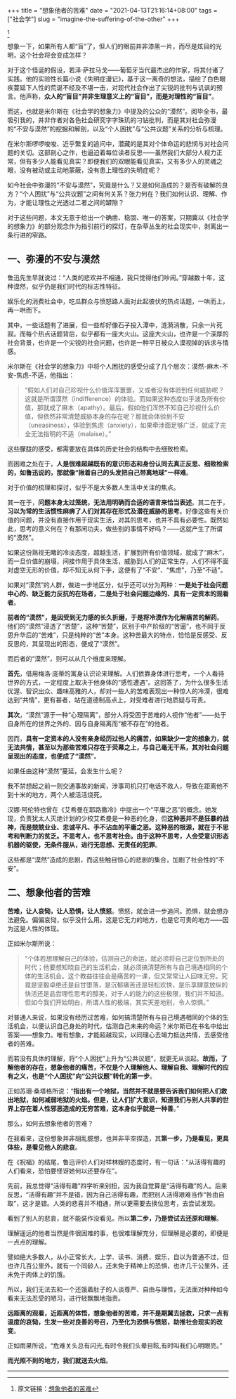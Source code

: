 +++
title = "想象他者的苦难"
date = "2021-04-13T21:16:14+08:00"
tags = ["社会学"]
slug = "imagine-the-suffering-of-the-other"
+++

[^1]

想象一下，如果所有人都“盲”了，但人们的眼前并非漆黑一片，而尽是炫目的光明，这个社会将会变成怎样？

对于这个怪诞的假设，若泽·萨拉马戈——葡萄牙当代最杰出的作家，将其付诸了实践。他的实验性长篇小说《失明症漫记》，基于这一离奇的想法，描绘了白色眼疾蔓延下人性的荒诞不经及不堪一击，对现代社会作出了尖锐的批判与讥讽的预言。他声称，**众人的“盲目”并非生理意义上的“盲目”，而是对理性的“盲目”**。

而这，也就是米尔斯在《社会学的想象力》中提及的公众的“漠然”。阅毕全书，最吸引我的，并非作者对各色社会研究字字珠玑的刁钻批判，而是其对社会弥漫的“不安与漠然”的挖掘和解剖，以及“个人困扰”与“公共议题”关系的分析与梳理。

在米尔斯啰啰唆唆、近乎繁复的追问中，潜藏的是其对个体命运的悲悯与对社会问题的关切。这部剖心之作，也逼迫着每位读者反思——虽然我们大部分人视力正常，但有多少人能看见真实？即便我们的双眼能看见真实，又有多少人的灵魂之眼，没有被动或主动地蒙蔽，没有患上理性的失明症呢？

如今社会中弥漫的“不安与漠然”，究竟是什么？又是如何造成的？是否有破解的良方？“个人困扰”与“公共议题”之间有何关系？张力何在？我们如何认识、理解、作为，才能让理性之光透过二者之间的罅隙？

对于这些问题，本文无意于给出一个确凿、稳固、唯一的答案，只期冀以《社会学的想象力》的部分观念作为指引前行的探灯，在杂草丛生的社会现实中，剥离出一条行进的窄路。

## 一、弥漫的不安与漠然

鲁迅先生早就说过：“人类的悲欢并不相通，我只觉得他们吵闹。”穿越数十年，这种漠然，似乎仍是我们时代的标志性特征。

娱乐化的消费社会中，吃瓜群众与愤怒路人面对此起彼伏的热点话题，一哄而上，再一哄而下。

其中，一些话题有了进展，但一些却好像石子投入潭中，涟漪消散，只余一片死寂。而每个热点话题背后，似乎都有一座大火山。这座大火山，也许是一个深厚的社会背景，也许是一个尖锐的社会问题，也许是一种平日被众人漠视掉的诉求与情感。

米尔斯在《社会学的想象力》中将个人困扰的感受分成了几个层次：漠然\-麻木\-不安\-焦虑\-不适，他指出：

> “假如人们对自己珍视什么价值浑浑噩噩，又或者没有体验到任何威胁呢？这就是所谓漠然（indifference）的体验。而如果这种态度似乎波及所有价值，那就成了麻木（apathy）。最后，假如他们浑然不知自己珍视什么价值，但依然非常清楚威胁本身的存在呢？那就会体验到不安（uneasiness），体验到焦虑（anxiety），如果牵涉面足够广泛，就成了完全无法指明的不适（malaise）。”

这些朦胧的感受，都需要放在具体的历史社会的结构中去细致检索。

而困难之处在于，**人是很难超越既有的意识形态和身份认同去真正反思、细致检索的，如鲁迅说的，那就像“揪着自己的头发把自己带离地球”一样难**。

对于价值的梳理和探讨，似乎不是大多数人生活中关注的焦点。

其一在于，**问题本身太过笼统，无法用明确而合适的语言来恰当表述**。其二在于， **习以为常的生活惯性麻痹了人们对其存在形式及潜在威胁的思考**。好像这些有关价值的问题，并没有直接作用于现实生活，对其的思考，也并不具有必要性。既然如此，思考的意义何在？有那闲功夫，做些别的事情不好吗？——这就产生了所谓的“漠然”。

如果这份熟视无睹的冷淡态度，超越生活，扩展到所有价值领域，就成了“麻木”，而一旦价值的崩塌，间接作用于具体生活，威胁到人们的正常生存，人们不得不面对虚空无形的价值，却不知无从何下手，这便有了“不安”、“焦虑”，乃至“不适”。

如果对“漠然”的人群，做进一步地区分，似乎还可以分为两种：**一是处于社会问题中心的、缺乏能力反抗的在场者，二是处于社会问题边缘的、具有一定资本的观看者**。

**前者的“漠然”，是因受到无力感的长久折磨，于是将冷漠作为化解痛苦的解药**。他们的“漠然”浸透了“苦楚”，这种“苦楚”，区别于中产阶级的“苦逼”，也不同于反思升华后的“苦难”，只是纯粹的“苦”本身。这种苦最大的特点，恰恰是反感受、反反思的，其呈现出的形态，便成了“漠然”。

而后者的“漠然”，则可以从几个维度来理解。

**首先**，借用梅洛·庞蒂的寓身认识论来理解。人们依靠身体进行思考，一个人看待世界的方式，一定程度上取决于他身体的“感性遭遇”。这回答了，为什么很多生活优渥、智识出众、趣味高雅的人，却对一些人的苦难表现出一种惊人的冷漠，很难达到“共情”，更有甚者，站在道德制高点上，对受难者进行地质疑与苛责。

**其次**，“漠然”源于一种“心理隔离”，部分人将受困于苦难的人视作“他者”——处于自身所在的世界之外的、因与自身隔离而“被不存在”的他者。

因而，**具有一定资本的人没有亲身经历过他人的痛苦，如果缺少一定的想象力，就无法共情，甚至以为那些苦难只存在于荧幕之上，与自己毫无干系，其对社会问题呈现出的态度，也便成了“漠然”**。

如果任由这种“漠然”蔓延，会发生什么呢？

我不禁想起之前一则交通事故的新闻，涉事司机只打电话不救人，导致在距离他不到十米的地方，两个人被活活烧死。

汉娜·阿伦特也曾在《艾希曼在耶路撒冷》中提出一个“平庸之恶”的概念。她发现，负责犹太人灭绝计划的少校艾希曼是一种恶的化身，但**这种恶并不是狂暴的战神，而是兢兢业业、忠诚平凡、手不沾血的平庸之恶。这种恶的根源，就在于不思考和判断力的贫乏。不思考人，也不思考社会。由于这种不思考，人会受意识形态机器的驱使，无条件服从，进行无思想、无责任的犯罪**。

这些都是“漠然”造成的悲剧，而这些触目惊心的悲剧的集合，加剧了社会性的“不安”。

## 二、想象他者的苦难

**苦难，让人哀恸，让人恐惧，让人愤怒**。愤怒，就会进一步追问。恐惧，就会想办法避免。偏偏哀恸，似乎没什么用。这是它无力的地方，也是它可贵的地方——因为这是人性的体现。

正如米尔斯所说：

> “个体若想理解自己的体验，估测自己的命运，就必须将自己定位到所处的时代；他要想知晓自己的生活机会，就必须搞清楚所有与自己境遇相同的个体的生活机会。这个教益往往会是痛苦的一课，但又常常让人回味无穷。究竟是坚毅卓绝还是自甘堕落，是沉郁痛苦还是轻松欢快，是乐享肆意放纵的快活还是品尝理性思考的醇美，对于人的能力的这些极限，我们并不知道。但如今我们开始明白，所谓人性的极端，其实天差地别，令人惊惧。”

对普通人来说，如果没有经历过苦难，如何搞清楚所有与自己境遇相同的个体的生活机会，以便认识自己身处的时代，估测自己未来的命运？米尔斯已在书名中给出答案——想象力。唯有想象，才能超越现实，以同理心去竭力抵达共情，去感受他者的苦难。

而若没有具体的理解，将“个人困扰”上升为“公共议题”，就更无从谈起。**故而，了解他者的存在，想象他者的痛苦，不仅是个人理解他人、理解自我、理解时代的应有之义，也是“个人困扰”向“公共议题”转化的第一步**。

正如苏珊·桑塔格所说：“**指出有一个地狱，当然并不就是要告诉我们如何把人们救出地狱，如何减弱地狱的火焰。但是，让人们扩大意识，知道我们与别人共享的世界上存在着人性邪恶造成的无穷苦难，这本身似乎就是一种善**。”

那么，如何去想象他者的苦难？

在我看来，这份想象并非胡乱臆想，也并非平空捏造，其**第一步，乃是看见，更具体些，是看见他人的悲哀**。

在《祝福》的结尾，鲁迅评价人们对祥林嫂的态度时，有一句话：“从活得有趣的人们看来，恐怕要怪讶她何以还要存在”。

先前，我总觉得“活得有趣”四字听来别扭，因为我自觉算是“活得有趣”的人。后来反思，“活得有趣”并不是错，因为自己活得有趣，而把别人活得艰难当作“咎由自取”，这才是错。人类的悲喜并不相通，所以更需要去换位思考，去尝试发现。

看到了别人的悲哀，就不能装作没看见。所以**第二步，乃是尝试去还原和理解**。

理解遥远的他者当然是件很困难的事，也很难理解充分，但理解是必要的，即便是一点点的理解。

譬如绝大多数人，从小正常长大，上学、读书、消费、娱乐，自以为普通不过，但也许几百公里外，就有一个同龄人，还未免于精神上的恐惧，也许几千公里外，还未免于肉体上的饥饿。

所以，我们无法去和一个还饿着肚子的人谈尊严、自由与理性，无法面对种种如今看来无法忍受的陋习，进行轻飘飘地指责。

**远距离的观看，近距离的体悟，想象他者的苦难，并不是期冀去拯救，只求一点有温度的哀恸，生发一些对良善的号召，乃至化为恐惧与愤怒，助推社会现实的改变**。

正如雨果所说，“危难关头总有闪光,有时令我们头晕目眩,有时叫我们心明眼亮。”

**而光照不到的地方，我们就送去火焰**。

---

[^1]: 原文链接：[想象他者的苦难](https://mp.weixin.qq.com/s/FcgTR1R3grdCIbR7KIVkPA)
